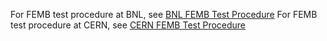 For FEMB test procedure at BNL, see [BNL FEMB Test Procedure](bnl_femb_proc.pdf)
For FEMB test procedure at CERN, see [CERN FEMB Test Procedure](cern_femb_proc.pdf)